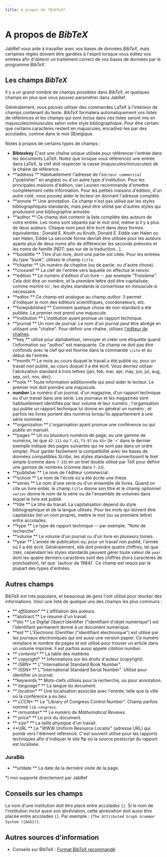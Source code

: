 ```yaml
---
title: A propos de *BibTeX*
---
```


# A propos de *BibTeX*

JabRef vous aide à travailler avec vos bases de données *BibTeX*, mais certaines règles doivent être gardées à l'esprit lorsque vous éditez vos entrées afin d'obtenir un traitement correct de vos bases de données par le programme *BibTeX*.

## Les champs *BibTeX*

Il y a un grand nombre de champs possibles dans *BibTeX*, et quelques champs en plus que vous pouvez paramétrer dans JabRef.

Généralement, vous pouvez utiliser des commandes LaTeX à l'intérieur de champs contenant du texte. *BibTeX* formatera automatiquement vos listes de références et les champs qui sont inclus dans ces listes seront mis en majuscules/minuscules selon votre style bibliographique. Pour être certain que certains caractères restent en majuscules, encadrez-les par des accolades, comme dans le mot {B}elgique.

Notes à propos de certains types de champs :

-   **Bibtexkey** C'est une chaîne unique utilisée pour référencer l'entrée dans les documents LaTeX. Notez que lorsque vous référencez une entrée dans LaTeX, la clef doit respecter la casse (majuscules/minuscules) de la chaîne de référence.
-   **address
    ** Habituellement l'adresse de l'`éditeur commercial` ("publisher" en anglais) ou d'un autre type d'institution. Pour les principales maisons d'édition, van Leunen recommande d'omettre complètement cette information. Pour les petites maisons d'édition, d'un autre coté, vous pouvez aider le lecteur en donnant l'adresse complète.
-   **annote
    ** Une annotation. Ce champ n'est pas utilisé par les styles bibliographiques standards, mais peut être utilisé par d'autres styles qui produisent une bibliographie annotée.
-   **author
    ** Ce champ doit contenir la liste complète des auteurs de votre entrée. Les noms sont séparés par le mot *and*, même si il y a plus de deux auteurs. Chaque nom peut être écrit dans deux formes équivalentes :
    Donald E. Knuth *ou* Knuth, Donald E.
    Eddie van Halen *ou* van Halen, Eddie
    La seconde forme devrait être utilisée pour les auteurs ayants plus de deux noms afin de différencier les seconds prénoms et les noms de famille \[NDT: pas sur de la traduction...\].
-   **booktitle
    ** Titre d'un livre, dont une partie est citée. Pour les entrées du type "book", utilisez le champ `title`.
-   **chapter
    ** Un numéro de chapitre (ou de partie, ou d'autre chose).
-   **crossref
    ** La clef de l'entrée vers laquelle on effectue le renvoi.
-   **edition
    ** Le numéro d'édition d'un livre -- par exemple "Troisième". Cela doit être un nombre, et la première lettre doit être capitalisée, comme montré ici ; les styles standards la convertisse en minuscule si nécessaire.
-   **editor
    ** Ce champ est analogue au champ *author*. Il permet d'indiquer le nom des éditeurs scientifiques, coordonateurs, etc.
-   **howpublished
    ** Comment quelque chose de non-standard a été publiée. Le premier mot prend une majuscule.
-   **institution
    ** L'institution ayant promue un rapport technique.
-   **journal
    ** Un nom de journal. Le nom d'un journal peut être abrégé en utilisant une "chaîne". Pour définir une chaîne, utilisez [l'éditeur de chaînes](StringEditorHelp.html).
-   **key
    ** utilisé pour alphabétiser, renvoyer et créer une étiquette quand l'information sur "author" est manquante. Ce champ ne doit pas être confondu avec la clef qui est fournie dans la commande `\cite` et au début de l'entrée.
-   **month
    ** Le mois au cours duquel le travail a été publié ou, pour un travail non publié, au cours duquel il a été écrit. Vous devriez utiliser l'abréviation standard à trois lettres (jan, feb, mar, apr, may, jun, jul, aug, sep, oct, nov, dec).
-   **note
    ** Toute information additionnelle qui peut aider le lecteur. Le premier mot doit prendre une majuscule.
-   **number**
    Le numéro d'un journal, d'un magazine, d'un rapport technique ou d'un travail dans une série. Les journaux et les magazines sont habituellement identifiés par leur volume et leur numéro ; l'organisation qui publie un rapport technique lui donne en général un numéro ; et parfois les livres portent des numéros lorsqu'ils appartiennent à une série nommée.
-   **organization
    ** L'organisation ayant promue une conférence ou qui publie un manuel.
-   **pages
    ** Un ou plusieurs numéros de page, ou une gamme de numéros, tel que `42-111` ou `7,41,73-97` ou `43+` (le \``+`' dans le dernier exemple indique des pages suivantes qui ne sont pas dans un ordre simple). Pour garder facilement la compatibilité avec les bases de données compatibles *Scribe*, les styles standards convertissent le tiret simple (comme dans `7-33`) en un tiret double utilisé par TeX pour définir une gamme de nombres (comme dans `7-33`).
-   **publisher
    ** Le nom de l'éditeur commercial.
-   **school
    ** Le nom de l'école où a été écrite une thèse.
-   **series
    ** Le nom d'une série ou d'un ensemble de livres. Quand on cite un livre entier, le champ `title` donne son titre et le champ optionnel `series` donne le nom de la série ou de l'ensemble de volumes dans lequel le livre est publié.
-   **title
    ** Le titre du travail. La capitalisation dépend du style bibliographique et de la langue utilisés. Pour les mots qui doivent être capitalisés (tel un nom propre), mettre le mot (ou sa première lettre) entre accolades.
-   **type
    ** Le type de rapport technique -- par exemple, "Note de recherche".
-   **volume
    ** Le volume d'un journal ou d'un livre en plusieurs tomes.
-   **year
    ** L'année de publication ou, pour un travail non publié, l'année où il a été écrit. Généralement, elle doit prendre quatre chiffres, tel que `1984`, cependant les styles standards peuvent gérer toute valeur de `year` dont les quatre derniers caractères sont des chiffres (hors caractères de ponctuation), tel que \`(autour de 1984)'. Ce champ est requis par la plupart des types d'entrées.

## Autres champs

BibTeX est très populaire, et beaucoup de gens l'ont utilisé pour stocker des informations. Voici une liste de quelque uns des champs les plus communs :

-   **<span style="font-weight: normal; font-style: italic;"> affiliation\*</span>
    ** L'affiliation des auteurs.
-   **abstract
    ** Le résumé d'un travail.
-   **doi
    ** Le Digital Object Identifier ("identifiant d'objet numérique") est l'identifiant permanent donné à un document numérique.
-   **eid
    ** L'Electronic IDentifier ("identifiant électronique") est utilisé par les journaux électroniques qui ont aussi une version papier. Ce numéro remplace le nombre de pages et est utilisé pour trouver un article dans un volume imprimé. Il est parfois aussi appelé *citation number*.
-   **<span style="font-weight: normal; font-style: italic;"> contents\*</span>
    ** La table des matières
-   **<span style="font-weight: normal; font-style: italic;"> copyright\*</span>
    ** Informations sur les droits d'auteur (copyright).
-   **<span style="font-weight: normal; font-style: italic;"> ISBN\*</span>
    ** L'"International Standard Book Number".
-   **<span style="font-weight: normal; font-style: italic;"> ISSN\*</span>
    ** L'"International Standard Serial Number". Utilisé pour identifier un journal.
-   **keywords
    ** Mots-clefs utilisés pour la recherche, ou pour annotation.
-   **<span style="font-weight: normal; font-style: italic;"> language\*</span>
    ** La langue du document.
-   **<span style="font-weight: normal; font-style: italic;"> location\*</span>
    ** Une localisation associée avec l'entrée, telle que la ville où la conférence a eu lieu.
-   **<span style="font-weight: normal; font-style: italic;"> LCCN\*</span>
    ** Le "Library of Congress Control Number". Champ parfois nommé `lib-congress`.
-   **<span style="font-weight: normal; font-style: italic;"> mrnumber\*</span>
    ** Le numéro de *Mathematical Reviews*.
-   **<span style="font-weight: normal; font-style: italic;"> price\*</span>
    ** Le prix du document.
-   **<span style="font-weight: normal; font-style: italic;"> size\*</span>
    ** La taille physique d'un travail.
-   **URL
    ** Le "WWW Uniform Resource Locator" (adresse URL) qui pointe vers l'élément référencé. C'est souvent utilisé pour les rapports techniques afin d'indiquer le site ftp où la source postscript du rapport est localisée.

### JuraBib

-   **urldate
    ** La date de la dernière visite de la page.

\*) non supporté directement par JabRef

## Conseils sur les champs

Le nom d'une institution doit être placé entre accolades `{}`. Si le nom de l'institution inclut aussi son abréviation, cette abréviation doit aussi être placée entre accolades `{}`. Par exemple : `{The Attributed Graph Grammar System ({AGG})}`.

## Autres sources d'information

-   Conseils sur BibTeX : [Format BibTeX recommandé](http://sandilands.info/sgordon/node/488)

